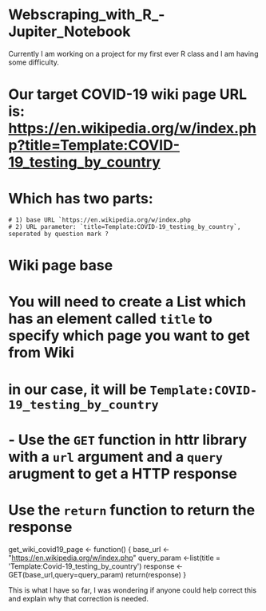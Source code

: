 # Webscraping_with_R_-Jupiter_Notebook

Currently I am working on a project for my first ever R class and I am having some difficulty.  

 # Our target COVID-19 wiki page URL is: https://en.wikipedia.org/w/index.php?title=Template:COVID-19_testing_by_country  
  # Which has two parts: 
    # 1) base URL `https://en.wikipedia.org/w/index.php  
    # 2) URL parameter: `title=Template:COVID-19_testing_by_country`, seperated by question mark ?
    
  # Wiki page base
 
  # You will need to create a List which has an element called `title` to specify which page you want to get from Wiki
  # in our case, it will be `Template:COVID-19_testing_by_country`
 
  # - Use the `GET` function in httr library with a `url` argument and a `query` arugment to get a HTTP response
    
  # Use the `return` function to return the response
    
get_wiki_covid19_page <- function() {
     base_url <- "https://en.wikipedia.org/w/index.php"
     query_param <-list(title = 'Template:Covid-19_testing_by_country')
     response <-GET(base_url,query=query_param)
     return(response)
    }
    
 This is what I have so far, I was wondering if anyone could help correct this and explain why that correction is needed.
    
        
